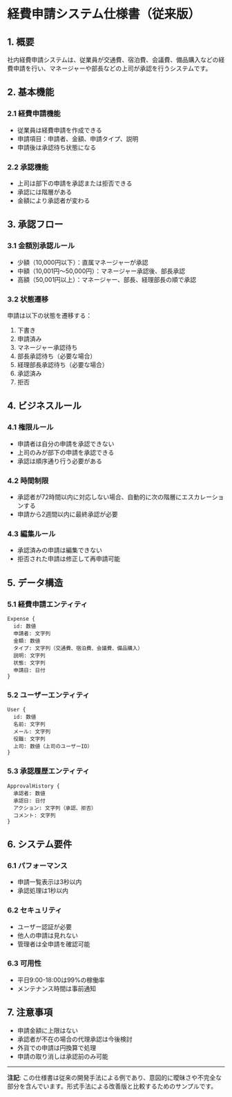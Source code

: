 # 経費申請システム仕様書（従来版）

## 1. 概要

社内経費申請システムは、従業員が交通費、宿泊費、会議費、備品購入などの経費申請を行い、マネージャーや部長などの上司が承認を行うシステムです。

## 2. 基本機能

### 2.1 経費申請機能
- 従業員は経費申請を作成できる
- 申請項目：申請者、金額、申請タイプ、説明
- 申請後は承認待ち状態になる

### 2.2 承認機能
- 上司は部下の申請を承認または拒否できる
- 承認には階層がある
- 金額により承認者が変わる

## 3. 承認フロー

### 3.1 金額別承認ルール
- 少額（10,000円以下）：直属マネージャーが承認
- 中額（10,001円〜50,000円）：マネージャー承認後、部長承認
- 高額（50,001円以上）：マネージャー、部長、経理部長の順で承認

### 3.2 状態遷移
申請は以下の状態を遷移する：
1. 下書き
2. 申請済み
3. マネージャー承認待ち
4. 部長承認待ち（必要な場合）
5. 経理部長承認待ち（必要な場合）
6. 承認済み
7. 拒否

## 4. ビジネスルール

### 4.1 権限ルール
- 申請者は自分の申請を承認できない
- 上司のみが部下の申請を承認できる
- 承認は順序通り行う必要がある

### 4.2 時間制限
- 承認者が72時間以内に対応しない場合、自動的に次の階層にエスカレーションする
- 申請から2週間以内に最終承認が必要

### 4.3 編集ルール
- 承認済みの申請は編集できない
- 拒否された申請は修正して再申請可能

## 5. データ構造

### 5.1 経費申請エンティティ
```
Expense {
  id: 数値
  申請者: 文字列
  金額: 数値
  タイプ: 文字列（交通費、宿泊費、会議費、備品購入）
  説明: 文字列
  状態: 文字列
  申請日: 日付
}
```

### 5.2 ユーザーエンティティ
```
User {
  id: 数値
  名前: 文字列
  メール: 文字列
  役職: 文字列
  上司: 数値（上司のユーザーID）
}
```

### 5.3 承認履歴エンティティ
```
ApprovalHistory {
  承認者: 数値
  承認日: 日付
  アクション: 文字列（承認、拒否）
  コメント: 文字列
}
```

## 6. システム要件

### 6.1 パフォーマンス
- 申請一覧表示は3秒以内
- 承認処理は1秒以内

### 6.2 セキュリティ
- ユーザー認証が必要
- 他人の申請は見れない
- 管理者は全申請を確認可能

### 6.3 可用性
- 平日9:00-18:00は99%の稼働率
- メンテナンス時間は事前通知

## 7. 注意事項

- 申請金額に上限はない
- 承認者が不在の場合の代理承認は今後検討
- 外貨での申請は円換算で処理
- 申請の取り消しは承認前のみ可能

---

**注記**: この仕様書は従来の開発手法による例であり、意図的に曖昧さや不完全な部分を含んでいます。形式手法による改善版と比較するためのサンプルです。